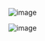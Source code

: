 ![image](https://user-images.githubusercontent.com/37501487/236353725-318e5c11-d33e-4d57-9cc5-373600479781.png)

![image](https://user-images.githubusercontent.com/37501487/236353751-d0d1c801-207e-4033-9ade-3daef4230996.png)
